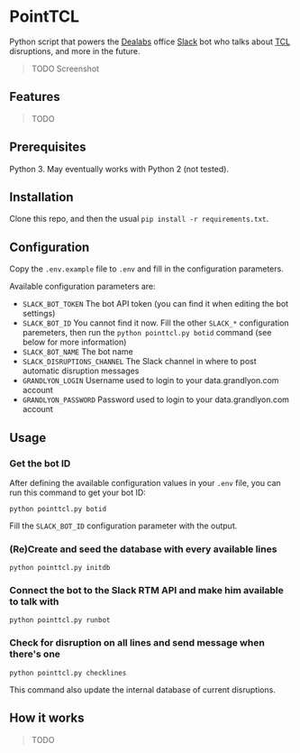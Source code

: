 # PointTCL

Python script that powers the [Dealabs](https://www.dealabs.com/) office [Slack](https://slack.com/) bot who talks about
[TCL](http://www.tcl.fr/) disruptions, and more in the future.

> TODO Screenshot

## Features

> TODO

## Prerequisites

Python 3. May eventually works with Python 2 (not tested).

## Installation

Clone this repo, and then the usual `pip install -r requirements.txt`.

## Configuration

Copy the `.env.example` file to `.env` and fill in the configuration parameters.

Available configuration parameters are:

  - `SLACK_BOT_TOKEN` The bot API token (you can find it when editing the bot settings)
  - `SLACK_BOT_ID` You cannot find it now. Fill the other `SLACK_*` configuration paremeters, then run the `python pointtcl.py botid` command (see below for more information)
  - `SLACK_BOT_NAME` The bot name
  - `SLACK_DISRUPTIONS_CHANNEL` The Slack channel in where to post automatic disruption messages
  - `GRANDLYON_LOGIN` Username used to login to your data.grandlyon.com account
  - `GRANDLYON_PASSWORD` Password used to login to your data.grandlyon.com account

## Usage

### Get the bot ID

After defining the available configuration values in your `.env` file, you can run this command to get your bot ID:

```
python pointtcl.py botid
```

Fill the `SLACK_BOT_ID` configuration parameter with the output.

### (Re)Create and seed the database with every available lines

```
python pointtcl.py initdb
```

### Connect the bot to the Slack RTM API and make him available to talk with

```
python pointtcl.py runbot
```

### Check for disruption on all lines and send message when there's one

```
python pointtcl.py checklines
```

This command also update the internal database of current disruptions.

## How it works

> TODO
